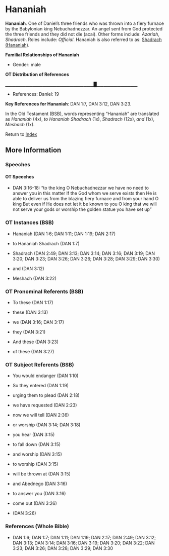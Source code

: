 # Hananiah
**Hananiah**. 
One of Daniel’s three friends who was thrown into a fiery furnace by the Babylonian king Nebuchadnezzar. An angel sent from God protected the three friends and they did not die (acai). 
Other forms include: 
*Azariah*, *Shadrach*. 
Roles include: 
_Official_. 
Hananiah is also referred to as: 
[Shadrach (Hananiah)](Shadrach.md). 




**Familial Relationships of Hananiah**


* Gender: male


**OT Distribution of References**

▁▁▁▁▁▁▁▁▁▁▁▁▁▁▁▁▁▁▁▁▁▁▁▁▁▁█▁▁▁▁▁▁▁▁▁▁▁▁
* References: Daniel: 19



**Key References for Hananiah**: 
DAN 1:7, DAN 3:12, DAN 3:23. 


In the Old Testament (BSB), words representing “Hananiah” are translated as 
*Hananiah* (4x), *to Hananiah Shadrach* (1x), *Shadrach* (12x), *and* (1x), *Meshach* (1x). 




Return to [Index](00-Index.md)

## More Information

### Speeches

#### OT Speeches

* DAN 3:16–18: “to the king O Nebuchadnezzar we have no need to answer you in this matter If the God whom we serve exists then He is able to deliver us from the blazing fiery furnace and from your hand O king But even if He does not let it be known to you O king that we will not serve your gods or worship the golden statue you have set up”

### OT Instances (BSB)

* Hananiah (DAN 1:6; DAN 1:11; DAN 1:19; DAN 2:17)

* to Hananiah Shadrach (DAN 1:7)

* Shadrach (DAN 2:49; DAN 3:13; DAN 3:14; DAN 3:16; DAN 3:19; DAN 3:20; DAN 3:23; DAN 3:26; DAN 3:26; DAN 3:28; DAN 3:29; DAN 3:30)

* and (DAN 3:12)

* Meshach (DAN 3:22)



### OT Pronominal Referents (BSB)

* To these (DAN 1:17)

* these (DAN 3:13)

* we (DAN 3:16; DAN 3:17)

* they (DAN 3:21)

* And these (DAN 3:23)

* of these (DAN 3:27)



### OT Subject Referents (BSB)

* You would endanger (DAN 1:10)

* So they entered (DAN 1:19)

* urging them to plead (DAN 2:18)

* we have requested (DAN 2:23)

* now we will tell (DAN 2:36)

* or worship (DAN 3:14; DAN 3:18)

* you hear (DAN 3:15)

* to fall down (DAN 3:15)

* and worship (DAN 3:15)

* to worship (DAN 3:15)

* will be thrown at (DAN 3:15)

* and Abednego (DAN 3:16)

* to answer you (DAN 3:16)

* come out (DAN 3:26)

*  (DAN 3:26)



### References (Whole Bible)

* DAN 1:6; DAN 1:7; DAN 1:11; DAN 1:19; DAN 2:17; DAN 2:49; DAN 3:12; DAN 3:13; DAN 3:14; DAN 3:16; DAN 3:19; DAN 3:20; DAN 3:22; DAN 3:23; DAN 3:26; DAN 3:28; DAN 3:29; DAN 3:30



